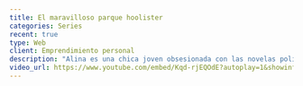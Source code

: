 ```yaml
---
title: El maravilloso parque hoolister
categories: Series
recent: true
type: Web
client: Emprendimiento personal
description: "Alina es una chica joven obsesionada con las novelas policiales, que tiene un problema, trabaja en el parque más aburrido del mundo. Su suerte cambia cuando una noche aparece el cadáver de uno de sus compañeros en el parque. Al parecer el Parque Hoolister no era ni tan maravilloso ni tranquilo después de todo."
video_url: https://www.youtube.com/embed/Kqd-rjEQOdE?autoplay=1&showinfo=0&width=500&height=280
---
```

